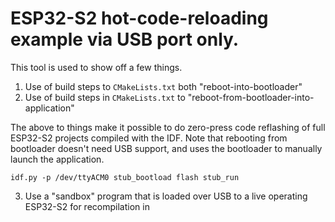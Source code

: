 # ESP32-S2 hot-code-reloading example via USB port only.

This tool is used to show off a few things.
1) Use of build steps to `CMakeLists.txt` both "reboot-into-bootloader"
2) Use of build steps in `CMakeLists.txt` to "reboot-from-bootloader-into-application"

The above to things make it possible to do zero-press code reflashing of full ESP32-S2 projects compiled with the IDF.  Note that rebooting from bootloader doesn't need USB support, and uses the bootloader to manually launch the application.

```
idf.py -p /dev/ttyACM0 stub_bootload flash stub_run
```
3) Use a "sandbox" program that is loaded over USB to a live operating ESP32-S2 for recompilation in 
